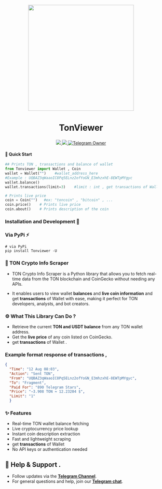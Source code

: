 <p align="center">
  <img align="center" width="350" src="https://github.com/user-attachments/assets/779356f9-84af-4247-83f0-32be2229c569" />

  <h1 align="center">TonViewer</h1>
  <h3 align="center"></h3>
</p>


<p align="center">

<a href="https://pypi.org/project/Tonviewer/">
    <img src="https://img.shields.io/pypi/v/Tonviewer?color=red&logo=pypi&logoColor=red">
  </a>

  <a href="https://t.me/Pycodz">
    <img src="https://img.shields.io/badge/Telegram-Channel-blue.svg?logo=telegram">
  </a>
  
  <a href="https://t.me/DevZ44d" target="_blank">
    <img alt="Telegram Owner" src="https://img.shields.io/badge/Telegram-Owner-red.svg?logo=telegram" />
  </a>
</p>

#### 🚀 Quick Start
```python
## Prints TON , transactions and balance of wallet
from Tonviewer import Wallet , Coin
wallet = Wallet("")    #wallet_address_here
#Example : UQBAZ3qWaaoIC8Pq5ELnz2ofYoGN_E3mhzxhE-8EWTpMYgyc
wallet.balance()
wallet.transactions(limit=3)    #limit : int , get transactions of Wallet default = 1

# Prints live price
coin = Coin("")   #ex: "toncoin" , "bitcoin" , ...
coin.price()    # Prints live price
coin.about()    # Prints description of the coin
```

### Installation and Development 🚀

### Via PyPi ⚡️
```shell
# via PyPi
pip install Tonviewer -U
```

### 💎 TON Crypto Info Scraper

- TON Crypto Info Scraper is a Python library that allows you to fetch real-time data from the TON blockchain and CoinGecko without needing any APIs.

- It enables users to view wallet **balances** and **live coin information** and get **transactions** of Wallet with ease, making it perfect for TON developers, analysts, and bot creators.


### ⚙️ What This Library Can Do ?

- Retrieve the current **TON and USDT balance** from any TON wallet address.
- Get the **live price** of any coin listed on CoinGecko.
- get **transactions** of Wallet .

### Example format response of transactions ,
```json
{
  "Time": "12 Aug 08:03",
  "Action": "Sent TON",
  "From": "UQBAZ3qWaaoIC8Pq5ELnz2ofYoGN_E3mhzxhE-8EWTpMYgyc",
  "To": "Fragment",
  "Paid For": "890 Telegram Stars",
  "Price": "−3.908 TON ≈ 12.23204 $",
  "Limit": "1"
  }
```

### ✨ Features

- Real-time TON wallet balance fetching
- Live cryptocurrency price lookup
- Instant coin description extraction
- Fast and lightweight scraping
- get **transactions** of Wallet
- No API keys or authentication needed


## 💬 Help & Support .
- Follow updates via the **[Telegram Channel](https://t.me/Pycodz)**.
- For general questions and help, join our **[Telegram chat](https://t.me/PyChTz)**.


